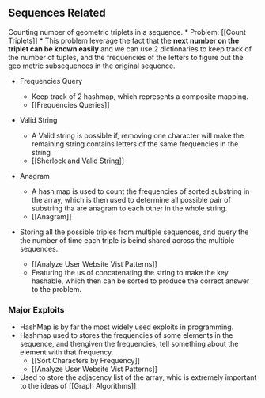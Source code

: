 ## Sequences Related
Counting number of geometric triplets in a sequence.
	* Problem: [[Count Triplets]]
	* This problem leverage the fact that the **next number on the triplet can be known easily** and we can use 2 dictionaries to keep track of the number of tuples, and the frequencies of the letters to figure out the geo metric subsequences in the original sequence. 
	
* Frequencies Query
	* Keep track of 2 hashmap, which represents a composite mapping.
	* [[Frequencies Queries]]

* Valid String
	* A Valid string is possible if, removing one character will make the remaining string contains letters of the same frequencies in the string
	* [[Sherlock and Valid String]]

* Anagram 
	* A hash map is used to count the frequencies of sorted substring in the array, which is then used to determine all possible pair of substring tha are anagram to each other in the whole string.
	* [[Anagram]]

* Storing all the possible triples from multiple sequences, and query the the number of time each triple is beind shared across the multiple sequences. 
	* [[Analyze User Website Vist Patterns]]
	* Featuring the us of concatenating the string to make the key hashable, which then can be sorted to produce the correct answer to the problem.

### Major Exploits
* HashMap is by far the most widely used exploits in programming. 
* Hashmap used to stores the frequencies of some elements in the sequence, and thengiven the frequencies, tell something about the element with that frequency.
	* [[Sort Characters by Frequency]]
	* [[Analyze User Website Vist Patterns]]
* Used to store the adjacency list of the array, whic is extremely important to the ideas of [[Graph Algorithms]]
